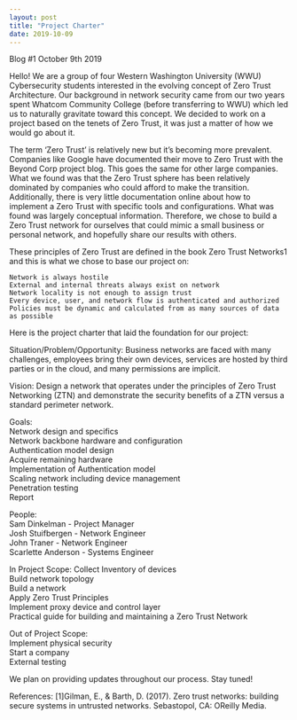 ```yaml
---
layout: post
title: "Project Charter"
date: 2019-10-09
---
```

Blog #1 October 9th 2019 

Hello! We are a group of four Western Washington University (WWU) Cybersecurity students interested in the evolving concept of Zero Trust Architecture. Our background in network security came from our two years spent Whatcom Community College (before transferring to WWU) which led us to naturally gravitate toward this concept. We decided to work on a project based on the tenets of Zero Trust, it was just a matter of how we would go about it. 

The term ‘Zero Trust’ is relatively new but it’s becoming more prevalent. Companies like Google have documented their move to Zero Trust with the Beyond Corp project blog. This goes the same for other large companies. What we found was that the Zero Trust sphere has been relatively dominated by companies who could afford to make the transition. Additionally, there is very little documentation online about how to implement a Zero Trust with specific tools and configurations. What was found was largely conceptual information. Therefore, we chose to build a Zero Trust network for ourselves that could mimic a small business or personal network, and hopefully share our results with others. 

These principles of Zero Trust are defined in the book Zero Trust Networks1 and this is what we chose to base our project on: 

    Network is always hostile 
    External and internal threats always exist on network 
    Network locality is not enough to assign trust  
    Every device, user, and network flow is authenticated and authorized 
    Policies must be dynamic and calculated from as many sources of data as possible 

Here is the project charter that laid the foundation for our project: 

Situation/Problem/Opportunity: 
Business networks are faced with many challenges, employees bring their own devices, services are hosted by third parties or in the cloud, and many permissions are implicit.  

Vision: 
Design a network that operates under the principles of Zero Trust Networking (ZTN) and demonstrate the security benefits of a ZTN versus a standard perimeter network.  

Goals:  
Network design and specifics  
Network backbone hardware and configuration  
Authentication model design  
Acquire remaining hardware  
Implementation of Authentication model  
Scaling network including device management  
Penetration testing  
Report  

People:  
Sam Dinkelman - Project Manager  
Josh Stuifbergen - Network Engineer  
John Traner - Network Engineer  
Scarlette Anderson - Systems Engineer  

In Project Scope: 
Collect Inventory of devices  
Build network topology  
Build a network  
Apply Zero Trust Principles  
Implement proxy device and control layer  
Practical guide for building and maintaining a Zero Trust Network  

Out of Project Scope:  
Implement physical security  
Start a company  
External testing 

We plan on providing updates throughout our process. Stay tuned! 

References: 
[1]Gilman, E., & Barth, D. (2017). Zero trust networks: building secure systems in untrusted networks. Sebastopol, CA: OReilly Media. 
